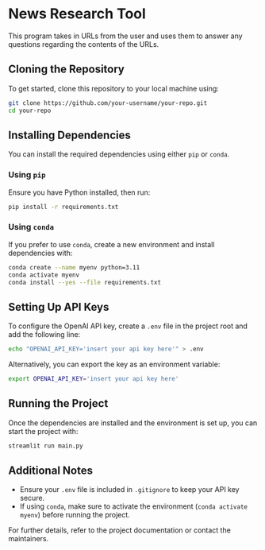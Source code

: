 # News Research Tool

This program takes in URLs from the user and uses them to answer any questions regarding the contents of the URLs.

## Cloning the Repository

To get started, clone this repository to your local machine using:

```sh
git clone https://github.com/your-username/your-repo.git
cd your-repo
```

## Installing Dependencies

You can install the required dependencies using either `pip` or `conda`.

### Using `pip`

Ensure you have Python installed, then run:

```sh
pip install -r requirements.txt
```

### Using `conda`

If you prefer to use `conda`, create a new environment and install dependencies with:

```sh
conda create --name myenv python=3.11
conda activate myenv
conda install --yes --file requirements.txt
```

## Setting Up API Keys

To configure the OpenAI API key, create a `.env` file in the project root and add the following line:

```sh
echo "OPENAI_API_KEY='insert your api key here'" > .env
```

Alternatively, you can export the key as an environment variable:

```sh
export OPENAI_API_KEY='insert your api key here'
```

## Running the Project

Once the dependencies are installed and the environment is set up, you can start the project with:

```sh
streamlit run main.py
```

## Additional Notes
- Ensure your `.env` file is included in `.gitignore` to keep your API key secure.
- If using `conda`, make sure to activate the environment (`conda activate myenv`) before running the project.

For further details, refer to the project documentation or contact the maintainers.


